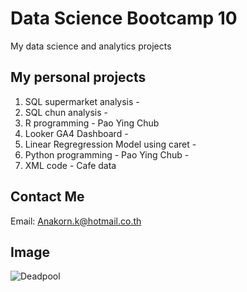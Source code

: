 # Data Science Bootcamp 10
My data science and analytics projects

## My personal projects

1. SQL supermarket analysis -
2. SQL chun analysis - 
3. R programming - Pao Ying Chub
4. Looker GA4 Dashboard -
5. Linear Regregression Model using caret -
6. Python programming - Pao Ying Chub -
7. XML code - Cafe data

## Contact Me
Email: Anakorn.k@hotmail.co.th

## Image
![Deadpool](https://www.denofgeek.com/wp-content/uploads/2020/11/webstory-deadpool-image06-1.jpg)
